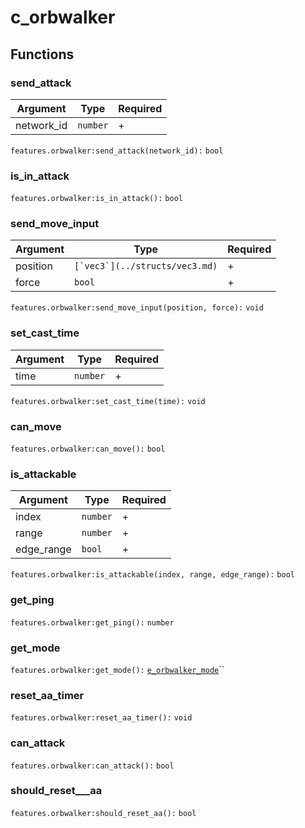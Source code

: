 # c\_orbwalker

## Functions

### send\_attack

| Argument    | Type     | Required |
| ----------- | -------- | -------- |
| network\_id | `number` | +        |

`features.orbwalker:send_attack(network_id):` `bool`

### is\_in\_attack

`features.orbwalker:is_in_attack():` `bool`

### send\_move\_input

| Argument | Type                             | Required |
| -------- | -------------------------------- | -------- |
| position | ``[`vec3`](../structs/vec3.md)`` | +        |
| force    | `bool`                           | +        |

`features.orbwalker:send_move_input(position, force):` `void`

### set\_cast\_time

| Argument | Type     | Required |
| -------- | -------- | -------- |
| time     | `number` | +        |

`features.orbwalker:set_cast_time(time):` `void`

### can\_move

`features.orbwalker:can_move():` `bool`

### is\_attackable

| Argument    | Type     | Required |
| ----------- | -------- | -------- |
| index       | `number` | +        |
| range       | `number` | +        |
| edge\_range | `bool`   | +        |

`features.orbwalker:is_attackable(index, range, edge_range):` `bool`

### get\_ping

`features.orbwalker:get_ping():` `number`

### get\_mode

`features.orbwalker:get_mode():` [`e_orbwalker_mode`](../enums/e\_orbwalker\_mode.md)``

### reset\_aa\_timer

`features.orbwalker:reset_aa_timer():` `void`

### can\_attack

`features.orbwalker:can_attack():` `bool`

### should\_reset_\__aa

`features.orbwalker:should_reset_aa():` `bool`
